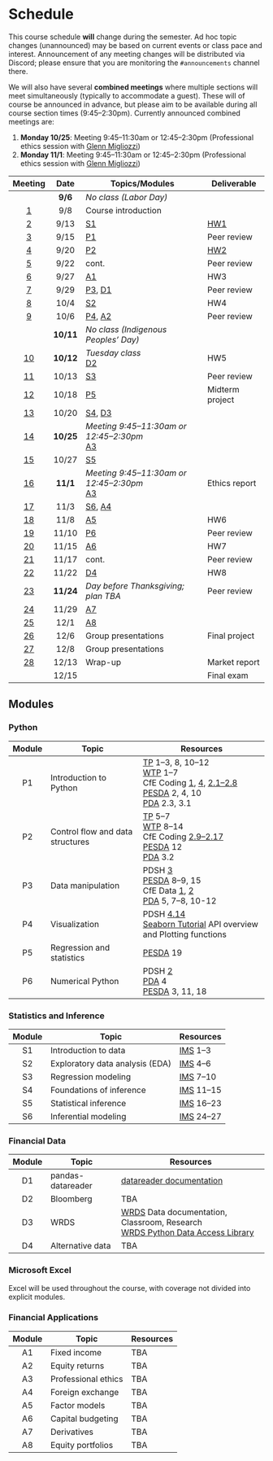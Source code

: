 # Schedule

This course schedule **will** change during the semester. Ad hoc topic changes (unannounced) may be based on current events or class pace and interest. Announcement of any meeting changes will be distributed via Discord; please ensure that you are monitoring the `#announcements` channel there.

We will also have several **combined meetings** where multiple sections will meet simultaneously (typically to accommodate a guest). These will of course be announced in advance, but please aim to be available during all course section times (9:45–2:30pm). Currently announced combined meetings are:
1. **Monday 10/25**: Meeting 9:45–11:30am or 12:45–2:30pm (Professional ethics session with [Glenn Migliozzi](https://www.babson.edu/academics/faculty/faculty-profiles/glenn-migliozzi.php))
2. **Monday 11/1**: Meeting 9:45–11:30am or 12:45–2:30pm (Professional ethics session with [Glenn Migliozzi](https://www.babson.edu/academics/faculty/faculty-profiles/glenn-migliozzi.php))


| Meeting | Date   | Topics/Modules                         | Deliverable       |
| :--: | :-------: | -------------------------------------- | ----------------- |
|      | **9/6**   |  *No class (Labor Day)*                |                   |
|   [1](https://babson.instructure.com/courses/3272573/pages/meeting-1)  |   9/8     |   Course introduction                  |                   |
|   [2](https://babson.instructure.com/courses/3272573/pages/meeting-2)  |   9/13    |   [S1](#statistics-and-inference)      |       [HW1](https://babson.instructure.com/courses/3272573/assignments/34318247)         |
|   [3](https://babson.instructure.com/courses/3272573/pages/meeting-3)  |   9/15    |   [P1](#python)                        |   Peer review     |
|   [4](https://babson.instructure.com/courses/3272573/pages/meeting-4)  |   9/20    |   [P2](#python)                        |       [HW2](https://babson.instructure.com/courses/3272573/assignments/34399970)         |
|   [5](https://babson.instructure.com/courses/3272573/pages/meeting-5)  |   9/22    |   cont.                                |   Peer review     |
|   [6](https://babson.instructure.com/courses/3272573/pages/meeting-6)  |   9/27    |   [A1](#financial-applications)        |       HW3         |
|   [7](https://babson.instructure.com/courses/3272573/pages/meeting-7)  |   9/29    |   [P3](#python), [D1](#financial-data) |   Peer review     |
|   [8](https://babson.instructure.com/courses/3272573/pages/meeting-8)  |   10/4    |   [S2](#statistics-and-inference)      |       HW4         |
|   [9](https://babson.instructure.com/courses/3272573/pages/meeting-9)  |   10/6    |   [P4](#python), [A2](#financial-applications)  | Peer review  |
|      | **10/11** |  *No class (Indigenous Peoples’ Day)*  |                   |
|  [10](https://babson.instructure.com/courses/3272573/pages/meeting-10)  | **10/12** |  *Tuesday class* <br> [D2](#financial-data)  | HW5         |
|  [11](https://babson.instructure.com/courses/3272573/pages/meeting-11)  |   10/13   |   [S3](#statistics-and-inference)      |   Peer review     |
|  [12](https://babson.instructure.com/courses/3272573/pages/meeting-12)  |   10/18   |   [P5](#python)                        |  Midterm project  |
|  [13](https://babson.instructure.com/courses/3272573/pages/meeting-13)  |   10/20   |   [S4](#statistics-and-inference), [D3](#financial-data) | |
|  [14](https://babson.instructure.com/courses/3272573/pages/meeting-14)  | **10/25** |  *Meeting 9:45–11:30am or 12:45–2:30pm* <br> [A3](#financial-applications)  |  |
|  [15](https://babson.instructure.com/courses/3272573/pages/meeting-15)  |   10/27   |   [S5](#statistics-and-inference)      |                   |
|  [16](https://babson.instructure.com/courses/3272573/pages/meeting-16)  | **11/1**  |  *Meeting 9:45–11:30am or 12:45–2:30pm* <br> [A3](#financial-applications)  |  Ethics report  |
|  [17](https://babson.instructure.com/courses/3272573/pages/meeting-17)  |   11/3    |   [S6](#statistics-and-inference), [A4](#financial-applications)  |  |
|  [18](https://babson.instructure.com/courses/3272573/pages/meeting-18)  |   11/8    |   [A5](#financial-applications)        |       HW6         |
|  [19](https://babson.instructure.com/courses/3272573/pages/meeting-19)  |   11/10   |   [P6](#python)                        |   Peer review     |
|  [20](https://babson.instructure.com/courses/3272573/pages/meeting-20)  |   11/15   |   [A6](#financial-applications)        |       HW7         |
|  [21](https://babson.instructure.com/courses/3272573/pages/meeting-21)  |   11/17   |   cont.                                |   Peer review     |
|  [22](https://babson.instructure.com/courses/3272573/pages/meeting-22)  |   11/22   |   [D4](#financial-data)                |       HW8         |
|  [23](https://babson.instructure.com/courses/3272573/pages/meeting-23)  | **11/24** |  *Day before Thanksgiving; plan TBA*   |   Peer review     |
|  [24](https://babson.instructure.com/courses/3272573/pages/meeting-24)  |   11/29   |   [A7](#financial-applications)        |                   |
|  [25](https://babson.instructure.com/courses/3272573/pages/meeting-25)  |   12/1    |   [A8](#financial-applications)        |                   |
|  [26](https://babson.instructure.com/courses/3272573/pages/meeting-26)  |   12/6    |   Group presentations                  |  Final project    |
|  [27](https://babson.instructure.com/courses/3272573/pages/meeting-27)  |   12/8    |   Group presentations                  |                   |
|  [28](https://babson.instructure.com/courses/3272573/pages/meeting-28)  |   12/13   |   Wrap-up                              |  Market report    |
|      |   12/15   |                                        |  Final exam       |

## Modules
### Python

| Module | Topic                                | Resources             |
| :----: | ------------------------------------ | --------------------- |
|   P1   |  Introduction to Python              | [TP](https://greenteapress.com/wp/think-python-2e/) 1–3, 8, 10–12 <br> [WTP](https://jakevdp.github.io/WhirlwindTourOfPython/) 1–7 <br> CfE Coding [1](https://aeturrell.github.io/coding-for-economists/code-preliminaries.html), [4](https://aeturrell.github.io/coding-for-economists/code-where.html), [2.1–2.8](https://aeturrell.github.io/coding-for-economists/code-basics.html) <br> [PESDA](https://www.kevinsheppard.com/teaching/python/notes/) 2, 4, 10 <br> [PDA](https://amzn.to/3joJQAa) 2.3, 3.1  |
|   P2   |  Control flow and data structures    | [TP](https://greenteapress.com/wp/think-python-2e/) 5–7 <br> [WTP](https://jakevdp.github.io/WhirlwindTourOfPython/) 8–14 <br> CfE Coding [2.9–2.17](https://aeturrell.github.io/coding-for-economists/code-basics.html) <br> [PESDA](https://www.kevinsheppard.com/teaching/python/notes/) 12 <br> [PDA](https://amzn.to/3joJQAa) 3.2  |
|   P3   |  Data manipulation                   | PDSH [3](https://jakevdp.github.io/PythonDataScienceHandbook/index.html#3.-Data-Manipulation-with-Pandas) <br> [PESDA](https://www.kevinsheppard.com/teaching/python/notes/) 8–9, 15 <br> CfE Data [1](https://aeturrell.github.io/coding-for-economists/data-analysis-quickstart.html), [2](https://aeturrell.github.io/coding-for-economists/data-intro.html) <br> [PDA](https://amzn.to/3joJQAa) 5, 7–8, 10-12  |
|   P4   |  Visualization                       | PDSH [4.14](https://jakevdp.github.io/PythonDataScienceHandbook/04.14-visualization-with-seaborn.html)  <br>  [Seaborn Tutorial](https://seaborn.pydata.org/tutorial.html) API overview and Plotting functions |
|   P5   |  Regression and statistics           |  [PESDA](https://www.kevinsheppard.com/teaching/python/notes/) 19                     |
|   P6   |  Numerical Python                    | PDSH [2](https://jakevdp.github.io/PythonDataScienceHandbook/index.html#2.-Introduction-to-NumPy)  <br> [PDA](https://amzn.to/3joJQAa) 4 <br> [PESDA](https://www.kevinsheppard.com/teaching/python/notes/) 3, 11, 18   |

### Statistics and Inference

| Module | Topic                                | Resources             |
| :----: | ------------------------------------ | --------------------- |
|   S1   |  Introduction to data                |  [IMS](https://openintro-ims.netlify.app) 1–3              |
|   S2   |  Exploratory data analysis (EDA)     |  [IMS](https://openintro-ims.netlify.app) 4–6              |
|   S3   |  Regression modeling                 |  [IMS](https://openintro-ims.netlify.app) 7–10             |
|   S4   |  Foundations of inference            |  [IMS](https://openintro-ims.netlify.app) 11–15            |
|   S5   |  Statistical inference               |  [IMS](https://openintro-ims.netlify.app) 16–23            |
|   S6   |  Inferential modeling                |  [IMS](https://openintro-ims.netlify.app) 24–27            |

### Financial Data

| Module | Topic                                | Resources             |
| :----: | ------------------------------------ | --------------------- |
|   D1   |  pandas-datareader                   | [datareader documentation](https://pydata.github.io/pandas-datareader/) |
|   D2   |  Bloomberg                           | TBA                   |
|   D3   |  WRDS                                | [WRDS](http://wrds.wharton.upenn.edu/) Data documentation, Classroom, Research <br> [WRDS Python Data Access Library](https://github.com/wharton/wrds) |
|   D4   |  Alternative data                    | TBA                   |


### Microsoft Excel

Excel will be used throughout the course, with coverage not divided into explicit modules.

### Financial Applications

| Module | Topic                                | Resources             |
| :----: | ------------------------------------ | --------------------- |
|   A1   |  Fixed income                        |   TBA                 |
|   A2   |  Equity returns                      |   TBA                 |
|   A3   |  Professional ethics                 |   TBA                 |
|   A4   |  Foreign exchange                    |   TBA                 |
|   A5   |  Factor models                       |   TBA                 |
|   A6   |  Capital budgeting                   |   TBA                 |
|   A7   |  Derivatives                         |   TBA                 |
|   A8   |  Equity portfolios                   |   TBA                 |